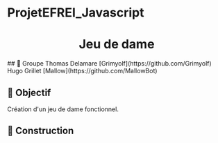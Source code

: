# ProjetEFREI_Javascript

<h1 align="middle"> Jeu de dame </h1> 
## 👥 Groupe 
Thomas Delamare [Grimyolf](https://github.com/Grimyolf)
Hugo Grillet [Mallow](https://github.com/MallowBot)

## 🚧 Objectif
Création d'un jeu de dame fonctionnel.

## 🎈 Construction
